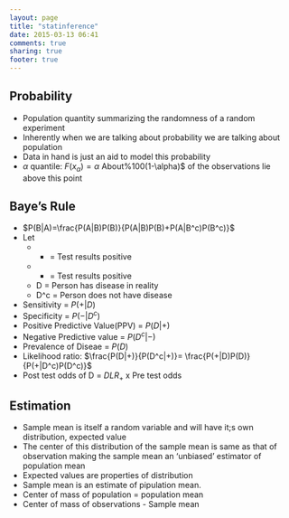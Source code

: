 ```yaml
---
layout: page
title: "statinference"
date: 2015-03-13 06:41
comments: true
sharing: true
footer: true
---
```


## Probability
- Population quantity summarizing the randomness of a random experiment
- Inherently when we are talking about probability we are talking about population
- Data in hand is just an aid to model this probability
- $\alpha$ quantile: $F(x_\alpha)=\alpha$ About%100(1-\alpha)$ of the observations lie above this point 

## Baye’s Rule
- $P(B|A)=\frac{P(A|B)P(B)}{P(A|B)P(B)+P(A|B^c)P(B^c)}$
- Let
    - + = Test results positive
    - - = Test results positive
    - D = Person has disease in reality
    - D^c = Person does not have disease
- Sensitivity = $P(+|D)$
- Specificity = $P(-|D^c)$
- Positive Predictive Value(PPV) = $P(D|+)$
- Negative Predictive value = $P(D^c|-)$
- Prevalence of Diseae = $P(D)$
- Likelihood ratio: $\frac{P(D|+)}{P(D^c|+)}= \frac{P(+|D)P(D)}{P(+|D^c)P(D^c)}$ 
- Post test odds of D = $DLR_+$ x Pre test odds

## Estimation
- Sample mean is itself a random variable and will have it;s own
distribution, expected value
- The center of this distribution of the sample mean is same as that of observation making
the sample mean an ‘unbiased’ estimator of population mean
- Expected values are properties of distribution
- Sample mean is an estimate of pipulation mean. 
- Center of mass of population = population mean
- Center of mass of observations - Sample mean

